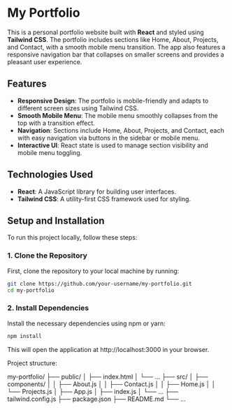 # My Portfolio

This is a personal portfolio website built with **React** and styled using **Tailwind CSS**. The portfolio includes sections like Home, About, Projects, and Contact, with a smooth mobile menu transition. The app also features a responsive navigation bar that collapses on smaller screens and provides a pleasant user experience.

## Features

- **Responsive Design**: The portfolio is mobile-friendly and adapts to different screen sizes using Tailwind CSS.
- **Smooth Mobile Menu**: The mobile menu smoothly collapses from the top with a transition effect.
- **Navigation**: Sections include Home, About, Projects, and Contact, each with easy navigation via buttons in the sidebar or mobile menu.
- **Interactive UI**: React state is used to manage section visibility and mobile menu toggling.

## Technologies Used

- **React**: A JavaScript library for building user interfaces.
- **Tailwind CSS**: A utility-first CSS framework used for styling.

## Setup and Installation

To run this project locally, follow these steps:

### 1. Clone the Repository

First, clone the repository to your local machine by running:

```bash
git clone https://github.com/your-username/my-portfolio.git
cd my-portfolio
```


### 2. Install Dependencies
Install the necessary dependencies using npm or yarn:

```bash
npm install
````

This will open the application at http://localhost:3000 in your browser.


Project structure:

my-portfolio/
├── public/
│   ├── index.html
│   └── ...
├── src/
│   ├── components/
│   │   ├── About.js
│   │   ├── Contact.js
│   │   ├── Home.js
│   │   └── Projects.js
│   ├── App.js
│   ├── index.js
│   └── ...
├── tailwind.config.js
├── package.json
├── README.md
└── ...
